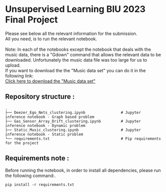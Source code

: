 # Unsupervised Learning BIU 2023 Final Project

Please see below all the relevant information for the submission.<br>
All you need, is to run the relevant notebook.<br><br>
Note: In each of the notebooks except the notebook that deals with the music data, there is a "Gdown" command that allows the relevant data to be downloaded.
Unfortunately the music data file was too large for us to upload.<br>
If you want to download the the "Music data set" you can do it in the following link:<br>
<a href="https://os.unil.cloud.switch.ch/fma/fma_metadata.zip">Click here to download the "Music data set"</a>


## Repository structure :
    .
    ├── Deezer_Ego_Nets_clustering.ipynb                # Jupyter inference notebook - Graph based problem
    ├── Gas_Sensor_Array_Drift_clustering.ipynb         # Jupyter inference notebook - Dynamic problem
    ├── Static_Music_clustering.ipynb                   # Jupyter inference notebook - Static problem                              
    └── requirements.txt                                # Pip requirements for the project

## Requirements note :
Before running the notebook, in order to install all dependencies, please run the following command:.<br>

    pip install -r requirements.txt

